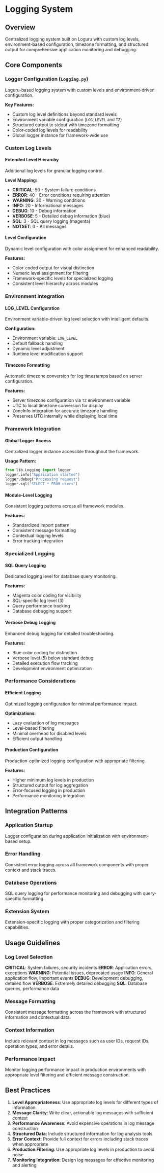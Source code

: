 # Logging System

## Overview
Centralized logging system built on Loguru with custom log levels, environment-based configuration, timezone formatting, and structured output for comprehensive application monitoring and debugging.

## Core Components

### Logger Configuration (`Logging.py`)
Loguru-based logging system with custom levels and environment-driven configuration.

**Key Features:**
- Custom log level definitions beyond standard levels
- Environment variable configuration (`LOG_LEVEL` and `TZ`)
- Structured output to stdout with timezone formatting
- Color-coded log levels for readability
- Global logger instance for framework-wide use

### Custom Log Levels

#### Extended Level Hierarchy
Additional log levels for granular logging control.

**Level Mapping:**
- **CRITICAL**: 50 - System failure conditions
- **ERROR**: 40 - Error conditions requiring attention
- **WARNING**: 30 - Warning conditions
- **INFO**: 20 - Informational messages
- **DEBUG**: 10 - Debug information
- **VERBOSE**: 5 - Detailed debug information (blue)
- **SQL**: 3 - SQL query logging (magenta)
- **NOTSET**: 0 - All messages

#### Level Configuration
Dynamic level configuration with color assignment for enhanced readability.

**Features:**
- Color-coded output for visual distinction
- Numeric level assignment for filtering
- Framework-specific levels for specialized logging
- Consistent level hierarchy across modules

### Environment Integration

#### LOG_LEVEL Configuration
Environment variable-driven log level selection with intelligent defaults.

**Configuration:**
- Environment variable: `LOG_LEVEL`
- Default fallback handling
- Dynamic level adjustment
- Runtime level modification support

#### Timezone Formatting
Automatic timezone conversion for log timestamps based on server configuration.

**Features:**
- Server timezone configuration via `TZ` environment variable
- UTC to local timezone conversion for display
- ZoneInfo integration for accurate timezone handling
- Preserves UTC internally while displaying local time

### Framework Integration

#### Global Logger Access
Centralized logger instance accessible throughout the framework.

**Usage Pattern:**
```python
from lib.Logging import logger
logger.info("Application started")
logger.debug("Processing request")
logger.sql("SELECT * FROM users")
```

#### Module-Level Logging
Consistent logging patterns across all framework modules.

**Features:**
- Standardized import pattern
- Consistent message formatting
- Contextual logging levels
- Error tracking integration

### Specialized Logging

#### SQL Query Logging
Dedicated logging level for database query monitoring.

**Features:**
- Magenta color coding for visibility
- SQL-specific log level (3)
- Query performance tracking
- Database debugging support

#### Verbose Debug Logging
Enhanced debug logging for detailed troubleshooting.

**Features:**
- Blue color coding for distinction
- Verbose level (5) below standard debug
- Detailed execution flow tracking
- Development environment optimization

### Performance Considerations

#### Efficient Logging
Optimized logging configuration for minimal performance impact.

**Optimizations:**
- Lazy evaluation of log messages
- Level-based filtering
- Minimal overhead for disabled levels
- Efficient output handling

#### Production Configuration
Production-optimized logging configuration with appropriate filtering.

**Features:**
- Higher minimum log levels in production
- Structured output for log aggregation
- Error-focused logging in production
- Performance monitoring integration

## Integration Patterns

### Application Startup
Logger configuration during application initialization with environment-based setup.

### Error Handling
Consistent error logging across all framework components with proper context and stack traces.

### Database Operations
SQL query logging for performance monitoring and debugging with query-specific formatting.

### Extension System
Extension-specific logging with proper categorization and filtering capabilities.

## Usage Guidelines

### Log Level Selection
**CRITICAL**: System failures, security incidents
**ERROR**: Application errors, exceptions
**WARNING**: Potential issues, deprecated usage
**INFO**: General application flow, important events
**DEBUG**: Development debugging, detailed flow
**VERBOSE**: Extremely detailed debugging
**SQL**: Database queries, performance data

### Message Formatting
Consistent message formatting across the framework with structured information and contextual data.

### Context Information
Include relevant context in log messages such as user IDs, request IDs, operation types, and error details.

### Performance Impact
Monitor logging performance impact in production environments with appropriate level filtering and efficient message construction.

## Best Practices

1. **Level Appropriateness**: Use appropriate log levels for different types of information
2. **Message Clarity**: Write clear, actionable log messages with sufficient context
3. **Performance Awareness**: Avoid expensive operations in log message construction
4. **Structured Data**: Include structured information for log analysis tools
5. **Error Context**: Provide full context for errors including stack traces when appropriate
6. **Production Filtering**: Use appropriate log levels in production to avoid noise
7. **Monitoring Integration**: Design log messages for effective monitoring and alerting